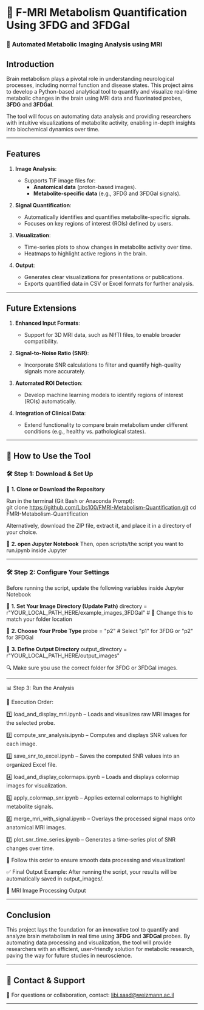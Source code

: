 # 🧬 **F-MRI Metabolism Quantification Using 3FDG and 3FDGal**  
### 🔬 **Automated Metabolic Imaging Analysis using MRI**  
## **Introduction**
Brain metabolism plays a pivotal role in understanding neurological processes, including normal function and disease states. This project aims to develop a Python-based analytical tool to quantify and visualize real-time metabolic changes in the brain using MRI data and fluorinated probes, **3FDG** and **3FDGal**.

The tool will focus on automating data analysis and providing researchers with intuitive visualizations of metabolite activity, enabling in-depth insights into biochemical dynamics over time.

---

## **Features**
1. **Image Analysis**:
   - Supports TIF image files for:
     - **Anatomical data** (proton-based images).
     - **Metabolite-specific data** (e.g., 3FDG and 3FDGal signals).

2. **Signal Quantification**:
   - Automatically identifies and quantifies metabolite-specific signals.
   - Focuses on key regions of interest (ROIs) defined by users.

3. **Visualization**:
   - Time-series plots to show changes in metabolite activity over time.
   - Heatmaps to highlight active regions in the brain.

4. **Output**:
   - Generates clear visualizations for presentations or publications.
   - Exports quantified data in CSV or Excel formats for further analysis.

---

## **Future Extensions**
1. **Enhanced Input Formats**:
   - Support for 3D MRI data, such as NIfTI files, to enable broader compatibility.

2. **Signal-to-Noise Ratio (SNR)**:
   - Incorporate SNR calculations to filter and quantify high-quality signals more accurately.

3. **Automated ROI Detection**:
   - Develop machine learning models to identify regions of interest (ROIs) automatically.

4. **Integration of Clinical Data**:
   - Extend functionality to compare brain metabolism under different conditions (e.g., healthy vs. pathological states).

---
## 🎯 How to Use the Tool  

### 🛠 Step 1: Download & Set Up  

🔹 **1. Clone or Download the Repository**  

Run in the terminal (Git Bash or Anaconda Prompt):  
git clone https://github.com/Libs100/FMRI-Metabolism-Quantification.git
cd FMRI-Metabolism-Quantification

Alternatively, download the ZIP file, extract it, and place it in a directory of your choice.


🔹 **2. open Jupyter Notebook**
Then, open scripts/the script you want to run.ipynb inside Jupyter


---


### 🛠 **Step 2: Configure Your Settings** 
Before running the script, update the following variables inside Jupyter Notebook

🔹 **1. Set Your Image Directory (Update Path)**
directory = r"YOUR_LOCAL_PATH_HERE/example_images_3FDGal"  # 🔄 Change this to match your folder location

🔹 **2. Choose Your Probe Type**
probe = "p2"  # Select "p1" for 3FDG or "p2" for 3FDGal

🔹 **3. Define Output Directory**
output_directory = r"YOUR_LOCAL_PATH_HERE/output_images"

🔍 Make sure you use the correct folder for 3FDG or 3FDGal images.

---


📊 Step 3: Run the Analysis

🔹 Execution Order:

1️⃣ load_and_display_mri.ipynb – Loads and visualizes raw MRI images for the selected probe.

2️⃣ compute_snr_analysis.ipynb – Computes and displays SNR values for each image.

3️⃣ save_snr_to_excel.ipynb – Saves the computed SNR values into an organized Excel file.

4️⃣ load_and_display_colormaps.ipynb – Loads and displays colormap images for visualization.

5️⃣ apply_colormap_snr.ipynb – Applies external colormaps to highlight metabolite signals.

6️⃣ merge_mri_with_signal.ipynb – Overlays the processed signal maps onto anatomical MRI images.

7️⃣ plot_snr_time_series.ipynb – Generates a time-series plot of SNR changes over time.

🚀 Follow this order to ensure smooth data processing and visualization!

✅ Final Output Example:
After running the script, your results will be automatically saved in output_images/.

🔹 MRI Image Processing Output

---

## **Conclusion**
This project lays the foundation for an innovative tool to quantify and analyze brain metabolism in real time using **3FDG** and **3FDGal** probes. By automating data processing and visualization, the tool will provide researchers with an efficient, user-friendly solution for metabolic research, paving the way for future studies in neuroscience.


---

## **📧 Contact & Support**
📩 For questions or collaboration, contact:
libi.saad@weizmann.ac.il

---

